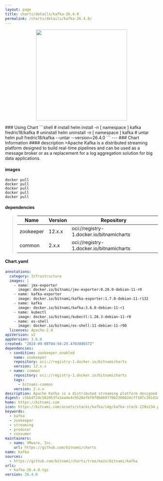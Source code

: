 ```yaml
---
layout: page
title: charts/details/kafka-26.4.0
permalink: /charts/details/kafka-26.4.0/
---
```

<p align="center">
    <img src="https://bitnami.com/assets/stacks/kafka/img/kafka-stack-220x234.png" width="300px" height="300px">
</p>
### Using Chart
```shell
# install
helm install -n [ namespace ] kafka fredric18/kafka
# uninstall
helm uninstall -n [ namespace ] kafka
# untar
helm pull fredric18/kafka --untar --version=26.4.0
```
---
### Chart Information
#### description
>Apache Kafka is a distributed streaming platform designed to build real-time pipelines and can be used as a message broker or as a replacement for a log aggregation solution for big data applications.
   
#### images
```shell
docker pull 
docker pull 
docker pull 
docker pull 
docker pull 
```
   
#### dependencies
>Name | Version | Repository
>---|---|---
>zookeeper | 12.x.x | oci://registry-1.docker.io/bitnamicharts
>common | 2.x.x | oci://registry-1.docker.io/bitnamicharts
   
#### Chart.yaml
```yaml
annotations:
  category: Infrastructure
  images: |
    - name: jmx-exporter
      image: docker.io/bitnami/jmx-exporter:0.20.0-debian-11-r0
    - name: kafka-exporter
      image: docker.io/bitnami/kafka-exporter:1.7.0-debian-11-r132
    - name: kafka
      image: docker.io/bitnami/kafka:3.6.0-debian-11-r1
    - name: kubectl
      image: docker.io/bitnami/kubectl:1.28.3-debian-11-r0
    - name: os-shell
      image: docker.io/bitnami/os-shell:11-debian-11-r90
  licenses: Apache-2.0
apiVersion: v2
appVersion: 3.6.0
created: "2024-09-08T04:56:29.470388657Z"
dependencies:
  - condition: zookeeper.enabled
    name: zookeeper
    repository: oci://registry-1.docker.io/bitnamicharts
    version: 12.x.x
  - name: common
    repository: oci://registry-1.docker.io/bitnamicharts
    tags:
      - bitnami-common
    version: 2.x.x
description: Apache Kafka is a distributed streaming platform designed to build real-time pipelines and can be used as a message broker or as a replacement for a log aggregation solution for big data applications.
digest: c5bbd724c582053fa1ea4e4c9520efbf9f0b669770b2360824cff10fc381d183
home: https://bitnami.com
icon: https://bitnami.com/assets/stacks/kafka/img/kafka-stack-220x234.png
keywords:
  - kafka
  - zookeeper
  - streaming
  - producer
  - consumer
maintainers:
  - name: VMware, Inc.
    url: https://github.com/bitnami/charts
name: kafka
sources:
  - https://github.com/bitnami/charts/tree/main/bitnami/kafka
urls:
  - kafka-26.4.0.tgz
version: 26.4.0
```
